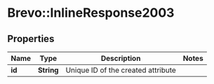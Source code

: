 # Brevo::InlineResponse2003

## Properties
Name | Type | Description | Notes
------------ | ------------- | ------------- | -------------
**id** | **String** | Unique ID of the created attribute | 


